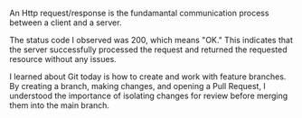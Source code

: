 An Http request/response is the fundamantal communication process between a client and a server.

The status code I observed was 200, which means "OK." This indicates that the server successfully processed the request and returned the requested resource without any issues. ​

I learned about Git today is how to create and work with feature branches. ​ By creating a branch, making changes, and opening a Pull Request, I understood the importance of isolating changes for review before merging them into the main branch. ​
